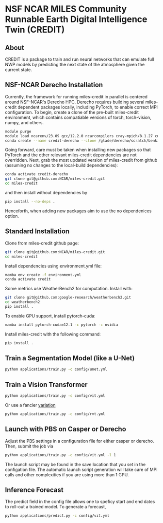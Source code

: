 # NSF NCAR MILES Community Runnable Earth Digital Intelligence Twin (CREDIT)

## About
CREDIT is a package to train and run neural networks
that can emulate full NWP models by predicting
the next state of the atmosphere given the current state.

## NSF-NCAR Derecho Installation
Currently, the framework for running miles-credit in parallel is centered around NSF-NCAR's Derecho HPC. Derecho requires building several miles-credit dependent packages locally, including PyTorch, to enable correct MPI configuration. To begin, create a clone of the pre-built miles-credit environment, which contains compatiable versions of torch, torch-vision, numpy, and others. 

```bash
module purge 
module load ncarenv/23.09 gcc/12.2.0 ncarcompilers cray-mpich/8.1.27 cuda/12.2.1 cudnn/8.8.1.3-12 conda/latest
conda create --name credit-derecho --clone /glade/derecho/scratch/benkirk/derecho-pytorch-mpi/envs/credit-pytorch-v2.3.1-derecho-gcc-12.2.0-cray-mpich-8.1.27
```

Going forward, care must be taken when installing new packages so that PyTorch and the other relevant miles-credit dependencies are not overridden. Next, grab the most updated version of miles-credit from github (assuming no changes to the local-build dependencies):

```bash
conda activate credit-derecho
git clone git@github.com:NCAR/miles-credit.git
cd miles-credit
```

and then install without dependencies by

```bash
pip install --no-deps .
```

Henceforth, when adding new packages aim to use the no dependenices option. 

## Standard Installation 
Clone from miles-credit github page:
```bash
git clone git@github.com:NCAR/miles-credit.git
cd miles-credit
```

Install dependencies using environment.yml file:
```bash
mamba env create -f environment.yml
conda activate credit
```

Some metrics use WeatherBench2 for computation. Install with:
```bash
git clone git@github.com:google-research/weatherbench2.git
cd weatherbench2
pip install .
````

To enable GPU support, install pytorch-cuda:
```bash
mamba install pytorch-cuda=12.1 -c pytorch -c nvidia
```

Install miles-credit with the following command:
```bash
pip install .
```

## Train a Segmentation Model (like a U-Net)
```bash
python applications/train.py -c config/unet.yml
```
 ## Train a Vision Transformer
```bash
python applications/train.py -c config/vit.yml
```

Or use a fancier [variation](https://github.com/lucidrains/vit-pytorch/blob/main/vit_pytorch/rvt.py)

```bash
python applications/train.py -c config/rvt.yml
```

## Launch with PBS on Casper or Derecho
 
Adjust the PBS settings in a configuration file for either casper or derecho. Then, submit the job via
```bash
python applications/train.py -c config/vit.yml -l 1
```
The launch script may be found in the save location that you set in the configation file. The automatic launch script generation will take care of MPI calls and other complexities if you are using more than 1 GPU.

## Inference Forecast

The predict field in the config file allows one to speficy start and end dates to roll-out a trained model. To generate a forecast,

```bash
python applications/predict.py -c config/vit.yml
```
